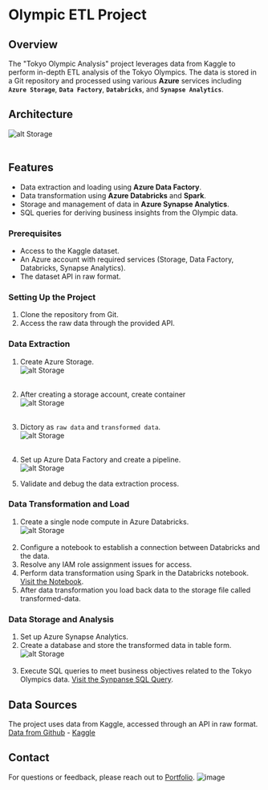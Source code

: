 # Olympic ETL Project

## Overview
The "Tokyo Olympic Analysis" project leverages data from Kaggle to perform in-depth ETL analysis of the Tokyo Olympics. The data is stored in a Git repository and processed using various **Azure** services including  **`Azure Storage`**, **`Data Factory`**, **`Databricks`**, and **`Synapse Analytics`**.

## Architecture
![alt Storage](https://github.com/dshah98/Olympic/blob/main/images/architecture.png)  <br/> <br/>

## Features
- Data extraction and loading using **Azure Data Factory**.
- Data transformation using **Azure Databricks** and **Spark**.
- Storage and management of data in **Azure Synapse Analytics**.
- SQL queries for deriving business insights from the Olympic data.

### Prerequisites
- Access to the Kaggle dataset.
- An Azure account with required services (Storage, Data Factory, Databricks, Synapse Analytics).
- The dataset API in raw format.

### Setting Up the Project
1. Clone the repository from Git.
2. Access the raw data through the provided API.

### Data Extraction
1. Create Azure Storage.<br/>
   ![alt Storage](https://github.com/dshah98/Olympic/blob/main/images/storage%20account.png)  <br/> <br/>

3. After creating a storage account, create container  <br/>
   ![alt Storage](https://github.com/dshah98/Olympic/blob/main/images/container.png)  <br/> <br/>

4. Dictory as `raw data` and `transformed data`.<br/>
   ![alt Storage](https://github.com/dshah98/Olympic/blob/main/images/directory.png)  <br/><br/>
   
5. Set up Azure Data Factory and create a pipeline. <br/>
   ![alt Storage](https://github.com/dshah98/Olympic/blob/main/images/data%20factory.png)  <br/>
   
8. Validate and debug the data extraction process.

### Data Transformation and Load
1. Create a single node compute in Azure Databricks.<br/>
   ![alt Storage](https://github.com/dshah98/Olympic/blob/main/images/databricks.png)  <br/><br/>
3. Configure a notebook to establish a connection between Databricks and the data.
4. Resolve any IAM role assignment issues for access.
5. Perform data transformation using Spark in the Databricks notebook.
   [Visit the Notebook](https://github.com/dshah98/Olympic/blob/main/Tokyo%20Olympic%20Transformation.ipynb).
6. After data transformation you load back data to the storage file called transformed-data.

### Data Storage and Analysis
1. Set up Azure Synapse Analytics.
2. Create a database and store the transformed data in table form. <br/>
   ![alt Storage](https://github.com/dshah98/Olympic/blob/main/images/synapse.png)  <br/><br/>
4. Execute SQL queries to meet business objectives related to the Tokyo Olympics data.
   [Visit the Synpanse SQL Query](https://github.com/dshah98/Olympic/blob/main/Synapse%20SQL%20Query.sql).

## Data Sources
The project uses data from Kaggle, accessed through an API in raw format.
[Data from Github](https://github.com/dshah98/Olympic/tree/main/data) - 
[Kaggle](https://www.kaggle.com/datasets/arjunprasadsarkhel/2021-olympics-in-tokyo)


## Contact
For questions or feedback, please reach out to [Portfolio](https://dshah98.github.io/).
![image](https://github.com/dshah98/Olymic-ETL-Project/assets/52554911/331932b4-0c5a-4d5e-939a-159f68b5d076)
